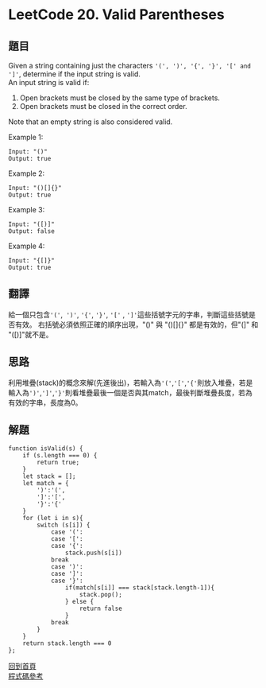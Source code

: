 # LeetCode 20. Valid Parentheses

## 題目

Given a string containing just the characters `'(', ')', '{', '}', '[' and ']'`, determine if the input string is valid.  
An input string is valid if:  
1. Open brackets must be closed by the same type of brackets.
1. Open brackets must be closed in the correct order.  

Note that an empty string is also considered valid.  

Example 1:
```
Input: "()"
Output: true
```
Example 2:
```
Input: "()[]{}"
Output: true
```  
Example 3:
```
Input: "([)]"
Output: false
```  
Example 4:
```
Input: "{[]}"
Output: true
```  

## 翻譯

給一個只包含`'('`,` ')'`, `'{'`, `'}'`, `'['` , `']'`這些括號字元的字串，判斷這些括號是否有效。 右括號必須依照正確的順序出現，"()" 與 "()[]{}" 都是有效的，但"(]" 和 "([)]"就不是。

## 思路
利用堆疊(stack)的概念來解(先進後出)，若輸入為`'('`,`'['`,`'{'`則放入堆疊，若是輸入為`')'`,`']'`,`'}'`則看堆疊最後一個是否與其match，最後判斷堆疊長度，若為有效的字串，長度為0。

## 解題
```
function isValid(s) {
    if (s.length === 0) {
        return true;
    }
    let stack = [];
    let match = {
        ')':'(',
        ']':'[',
        '}':'{'
    }
    for (let i in s){
        switch (s[i]) {
            case '(':
            case '[':
            case '{':
                stack.push(s[i])
            break
            case ')':
            case ']':
            case '}':
                if(match[s[i]] === stack[stack.length-1]){
                    stack.pop();
                } else {
                    return false
                }
            break
        }
    }
    return stack.length === 0
};
```
[回到首頁](../../README.md)  
[程式碼參考](scripts/index.js)